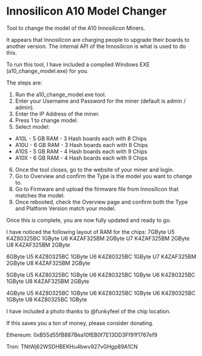# Innosilicon A10 Model Changer
Tool to change the model of the A10 Innosilicon Miners. 

It appears that Innosilicon are charging people to upgrade their boards to another version. 
The internal API of the Innosilicon is what is used to do this. 

To run this tool, I have included a compiled Windows EXE (a10_change_model.exe) for you. 
 
The steps are:
1. Run the a10_change_model.exe tool. 
2. Enter your Username and Password for the miner (default is admin / admin). 
3. Enter the IP Address of the miner. 
4. Press 1 to change model. 
5. Select model: 
- A10L - 5 GB RAM - 3 Hash boards each with 8 Chips
- A10U - 6 GB RAM - 3 Hash boards each with 8 Chips
- A10S - 5 GB RAM - 4 Hash boards each with 9 Chips
- A10X - 6 GB RAM - 4 Hash boards each with 9 Chips
6. Once the tool closes, go to the website of your miner and login. 
7. Go to Overview and confirm the Type is the model you want to change to. 
8. Go to Firmware and upload the firmware file from Innosilicon that matches the model. 
9. Once rebooted, check the Overview page and confirm both the Type and Platform Version match your model. 

Once this is complete, you are now fully updated and ready to go. 


I have noticed the following layout of RAM for the chips:
7GByte
U5 K4Z80325BC 1GByte
U6 K4ZAF325BM 2GByte 
U7 K4ZAF325BM 2GByte
U8 K4ZAF325BM 2GByte

6GByte
U5 K4Z80325BC 1GByte
U6 K4Z80325BC 1GByte
U7 K4ZAF325BM 2GByte
U8 K4ZAF325BM 2GByte

5GByte
U5 K4Z80325BC 1GByte
U6 K4Z80325BC 1GByte
U6 K4Z80325BC 1GByte
U8 K4ZAF325BM 2GByte

4GByte
U5 K4Z80325BC 1GByte
U6 K4Z80325BC 1GByte
U6 K4Z80325BC 1GByte
U8 K4Z80325BC 1GByte

I have included a photo thanks to @funkyfeel of the chip location. 

If this saves you a ton of money, please consider donating. 

Ethereum: 0xB55d55fB887Bea10fEB0f7E13DD3Ff91f1767ef9

Tron: TNtWj62WSDHBEKHu4bwv927vGHgp89A1CN
 

